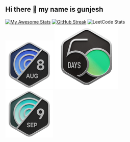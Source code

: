 ## Hi there 👋 my name is gunjesh

[![My Awesome Stats](https://awesome-github-stats.azurewebsites.net/user-stats/gunjesh843?cardType=github&theme=github-dark&preferLogin=false&Background=00000000&Border=00000000)](https://git.io/awesome-stats-card)
[![GitHub Streak](https://github-readme-streak-stats.herokuapp.com?user=gunjesh843&theme=transparent&hide_border=true)](https://git.io/streak-stats)
![LeetCode Stats](https://leetcard.jacoblin.cool/gunjesh843?theme=transparent&font=Chakra%20Petch&ext=heatmap)
<img src="2024-08.gif" width="150">
<img src="2024-50.gif" width="200">
<img src="2024-09.gif" width="150">



